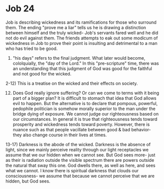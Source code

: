 # Job 24


Job is describing wickedness and its ramifications for those who surround them.
The ending "prove me a liar" tells us he is drawing a distinction between himself and the truly wicked-
Job's servants fared well and he did not do evil against them.
The friends attempts to eak out some modicum of wickedness in Job to prove their point is insulting and detrimental to a man who has tried to be good.


1) "his days" refers to the final judgment.
   What later would become, cololquially, the "day of the Lord."
   In this "pre-scripture" time, there was an understanding that this judgment of God was good for the faithful and not good for the wicked.


2-12) This is a treatise on the wicked and their effects on society.

12) Does God really ignore suffering?  Or can we come to terms with it being part of a bigger plan?
    It is difficult to stomach that idea that God allows evil to happen.
    But the alternative is to declare that pompous, powerful, pedophile politician is somehow morally superior to the man under the bridge dying of exposure.
    We cannot judge our righteousness based on our circumstances.
    In general it is true that righteousness tends toward prosperity and wickedness tends toward poverty.
    However, there is nuance such as that people vacillate between good & bad behavior- they also change course in their lives at times.

13-17) Darkness is the abode of the wicked.
   Darkness is the absence of light, since we mainly perceive reality through our light receptacles we assume that we our hidden when we cannot see.
   But God sees more- just as their is radiation outside the visible spectrum there are powers outside the natural that sway this one.
   God dwells there, as well as here, and sees what we cannot.
   I know there is spiritual darkness that clouds our consciousness-
   we assume that because we cannot perceive that we are hidden, but God sees.
   